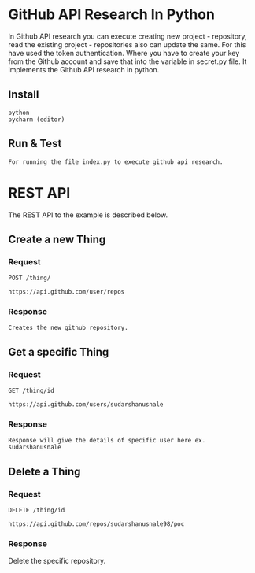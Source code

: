 # GitHub API Research In Python

In Github API research you can execute creating new project - repository,
read the existing project - repositories also can update the same. For this
have used the token authentication. Where you have to create your key from the
Github account and save that into the variable in secret.py file. It implements 
the Github API research in python.

## Install

    python
    pycharm (editor)

## Run & Test

    For running the file index.py to execute github api research.

# REST API

The REST API to the example is described below.

## Create a new Thing

### Request

`POST /thing/`

    https://api.github.com/user/repos

### Response

    Creates the new github repository.

## Get a specific Thing

### Request

`GET /thing/id`

    https://api.github.com/users/sudarshanusnale

### Response

    Response will give the details of specific user here ex. sudarshanusnale

## Delete a Thing

### Request

`DELETE /thing/id`

    https://api.github.com/repos/sudarshanusnale98/poc

### Response

  Delete the specific repository.



